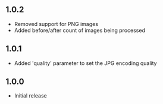 ## 1.0.2

 * Removed support for PNG images
 * Added before/after count of images being processed

## 1.0.1

 * Added 'quality' parameter to set the JPG encoding quality

## 1.0.0

 * Initial release